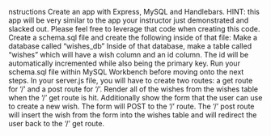 nstructions Create an app with Express, MySQL and Handlebars. HINT: this app will be very 
similar to the app your instructor just demonstrated and slacked out. Please feel free to 
leverage that code when creating this code. Create a schema.sql file and create the following 
inside of that file: Make a database called “wishes_db” Inside of that database, make a table 
called “wishes” which will have a wish column and an id column. The id will be automatically 
incremented while also being the primary key. Run your schema.sql file within MySQL Workbench 
before moving onto the next steps. In your server.js file, you will have to create two routes: a 
get route for ‘/’ and a post route for ‘/’. Render all of the wishes from the wishes table when 
the ‘/’ get route is hit. Additionally show the form that the user can use to create a new wish. 
The form will POST to the ‘/’ route.
The ‘/’ post route will insert the wish from the form into the wishes table and will redirect 
the user back to the ‘/’ get route.
